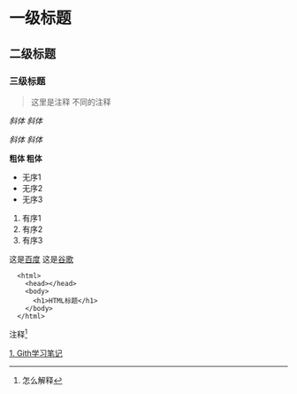 # 一级标题
## 二级标题
### 三级标题

>这里是注释
>    不同的注释

*斜体  斜体*
   
  
_斜体 斜体_
    

**粗体  粗体**

* 无序1
* 无序2
* 无序3

1. 有序1
2. 有序2
3. 有序3

这是[百度](http://www.baidu.com)
这是[谷歌](http://www.google.com.cn)


      <html>
        <head></head>
        <body>
          <h1>HTML标题</h1>
        </body>
      </html>
      
      
注释[^注释]
[^注释]:怎么解释


[1. Gith学习笔记](git/readme.md)
